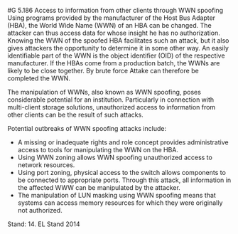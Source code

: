 #G 5.186 Access to information from other clients through WWN spoofing
Using programs provided by the manufacturer of the Host Bus Adapter (HBA), the World Wide Name (WWN) of an HBA can be changed. The attacker can thus access data for whose insight he has no authorization. Knowing the WWN of the spoofed HBA facilitates such an attack, but it also gives attackers the opportunity to determine it in some other way. An easily identifiable part of the WWN is the object identifier (OID) of the respective manufacturer. If the HBAs come from a production batch, the WWNs are likely to be close together. By brute force Attake can therefore be completed the WWN.

The manipulation of WWNs, also known as WWN spoofing, poses considerable potential for an institution. Particularly in connection with multi-client storage solutions, unauthorized access to information from other clients can be the result of such attacks.

Potential outbreaks of WWN spoofing attacks include:

* A missing or inadequate rights and role concept provides administrative access to tools for manipulating the WWN on the HBA.
* Using WWN zoning allows WWN spoofing unauthorized access to network resources.
* Using port zoning, physical access to the switch allows components to be connected to appropriate ports. Through this attack, all information in the affected WWW can be manipulated by the attacker.
* The manipulation of LUN masking using WWN spoofing means that systems can access memory resources for which they were originally not authorized.


Stand: 14. EL Stand 2014



